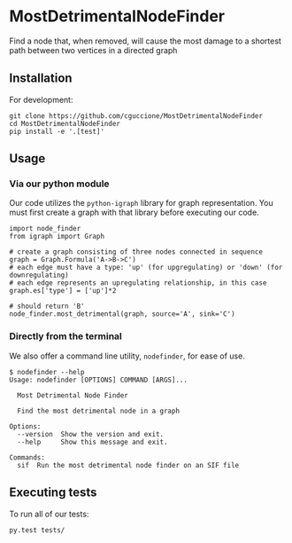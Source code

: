 # MostDetrimentalNodeFinder
Find a node that, when removed, will cause the most damage to a shortest path between two vertices in a directed graph

## Installation
For development:
```
git clone https://github.com/cguccione/MostDetrimentalNodeFinder
cd MostDetrimentalNodeFinder
pip install -e '.[test]'
```

## Usage
### Via our python module
Our code utilizes the `python-igraph` library for graph representation. You must first create a graph with that library before executing our code.
```
import node_finder
from igraph import Graph

# create a graph consisting of three nodes connected in sequence
graph = Graph.Formula('A->B->C')
# each edge must have a type: 'up' (for upgregulating) or 'down' (for downregulating)
# each edge represents an upregulating relationship, in this case
graph.es['type'] = ['up']*2

# should return 'B'
node_finder.most_detrimental(graph, source='A', sink='C')
```
### Directly from the terminal
We also offer a command line utility, `nodefinder`, for ease of use.
```
$ nodefinder --help
Usage: nodefinder [OPTIONS] COMMAND [ARGS]...

  Most Detrimental Node Finder

  Find the most detrimental node in a graph

Options:
  --version  Show the version and exit.
  --help     Show this message and exit.

Commands:
  sif  Run the most detrimental node finder on an SIF file
```

## Executing tests
To run all of our tests:
```
py.test tests/
```
